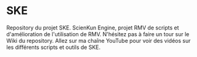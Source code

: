 # SKE
Repository du projet SKE. ScienKun Engine, projet RMV de scripts et d'amélioration de l'utilisation de RMV.
N'hésitez pas à faire un tour sur le Wiki du repository.
Allez sur ma chaîne YouTube pour voir des vidéos sur les différents scripts et outils de SKE.
